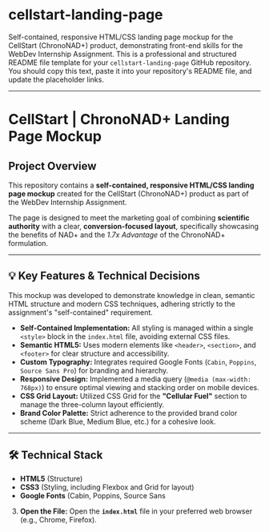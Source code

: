 # cellstart-landing-page
Self-contained, responsive HTML/CSS landing page mockup for the CellStart (ChronoNAD+) product, demonstrating front-end skills for the WebDev Internship Assignment.
This is a professional and structured README file template for your `cellstart-landing-page` GitHub repository. You should copy this text, paste it into your repository's README file, and update the placeholder links.

-----

# CellStart | ChronoNAD+ Landing Page Mockup

## Project Overview

This repository contains a **self-contained, responsive HTML/CSS landing page mockup** created for the CellStart (ChronoNAD+) product as part of the WebDev Internship Assignment.

The page is designed to meet the marketing goal of combining **scientific authority** with a clear, **conversion-focused layout**, specifically showcasing the benefits of NAD+ and the *1.7x Advantage* of the ChronoNAD+ formulation.


-----

## 💡 Key Features & Technical Decisions

This mockup was developed to demonstrate knowledge in clean, semantic HTML structure and modern CSS techniques, adhering strictly to the assignment's "self-contained" requirement.

  * **Self-Contained Implementation:** All styling is managed within a single `<style>` block in the `index.html` file, avoiding external CSS files.
  * **Semantic HTML5:** Uses modern elements like `<header>`, `<section>`, and `<footer>` for clear structure and accessibility.
  * **Custom Typography:** Integrates required Google Fonts (`Cabin`, `Poppins`, `Source Sans Pro`) for branding and hierarchy.
  * **Responsive Design:** Implemented a media query (`@media (max-width: 768px)`) to ensure optimal viewing and stacking order on mobile devices.
  * **CSS Grid Layout:** Utilized CSS Grid for the **"Cellular Fuel"** section to manage the three-column layout efficiently.
  * **Brand Color Palette:** Strict adherence to the provided brand color scheme (Dark Blue, Medium Blue, etc.) for a cohesive look.

-----

## 🛠️ Technical Stack

  * **HTML5** (Structure)
  * **CSS3** (Styling, including Flexbox and Grid for layout)
  * **Google Fonts** (Cabin, Poppins, Source Sans
3.  **Open the File:** Open the **`index.html`** file in your preferred web browser (e.g., Chrome, Firefox).
